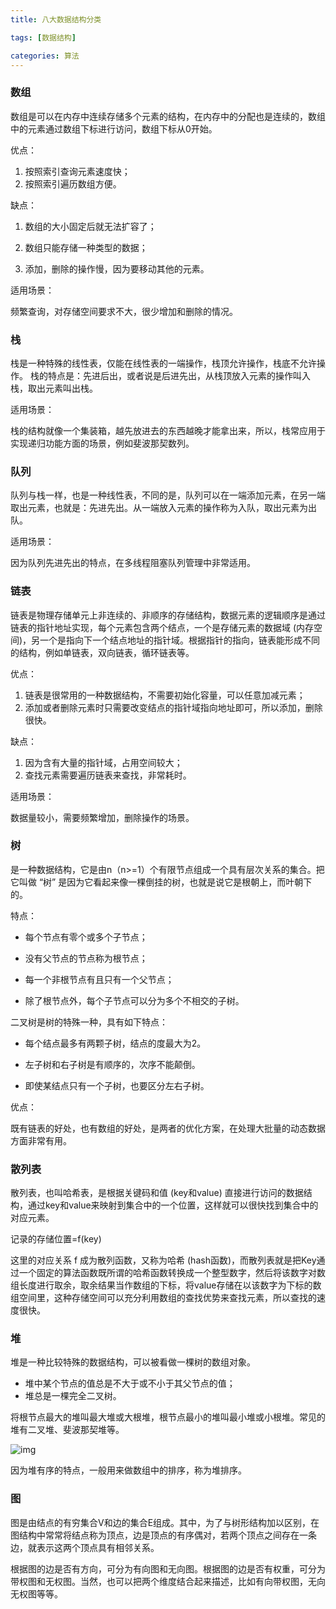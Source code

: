 ```yaml
---
title: 八大数据结构分类

tags: [数据结构]

categories: 算法
---
```


### 数组

数组是可以在内存中连续存储多个元素的结构，在内存中的分配也是连续的，数组中的元素通过数组下标进行访问，数组下标从0开始。

优点：

1. 按照索引查询元素速度快；
2. 按照索引遍历数组方便。

缺点：

1. 数组的大小固定后就无法扩容了；
2. 数组只能存储一种类型的数据；

1. 添加，删除的操作慢，因为要移动其他的元素。

适用场景：

频繁查询，对存储空间要求不大，很少增加和删除的情况。



### 栈

栈是一种特殊的线性表，仅能在线性表的一端操作，栈顶允许操作，栈底不允许操作。 栈的特点是：先进后出，或者说是后进先出，从栈顶放入元素的操作叫入栈，取出元素叫出栈。

适用场景：

栈的结构就像一个集装箱，越先放进去的东西越晚才能拿出来，所以，栈常应用于实现递归功能方面的场景，例如斐波那契数列。



### 队列

队列与栈一样，也是一种线性表，不同的是，队列可以在一端添加元素，在另一端取出元素，也就是：先进先出。从一端放入元素的操作称为入队，取出元素为出队。

适用场景：

因为队列先进先出的特点，在多线程阻塞队列管理中非常适用。



### 链表

链表是物理存储单元上非连续的、非顺序的存储结构，数据元素的逻辑顺序是通过链表的指针地址实现，每个元素包含两个结点，一个是存储元素的数据域 (内存空间)，另一个是指向下一个结点地址的指针域。根据指针的指向，链表能形成不同的结构，例如单链表，双向链表，循环链表等。

优点：

1. 链表是很常用的一种数据结构，不需要初始化容量，可以任意加减元素；
2. 添加或者删除元素时只需要改变结点的指针域指向地址即可，所以添加，删除很快。

缺点：

1. 因为含有大量的指针域，占用空间较大；
2. 查找元素需要遍历链表来查找，非常耗时。

适用场景：

数据量较小，需要频繁增加，删除操作的场景。



### 树

是一种数据结构，它是由n（n>=1）个有限节点组成一个具有层次关系的集合。把它叫做 “树” 是因为它看起来像一棵倒挂的树，也就是说它是根朝上，而叶朝下的。

特点：

- 每个节点有零个或多个子节点；
- 没有父节点的节点称为根节点；

- 每一个非根节点有且只有一个父节点；
- 除了根节点外，每个子节点可以分为多个不相交的子树。



二叉树是树的特殊一种，具有如下特点：

- 每个结点最多有两颗子树，结点的度最大为2。
- 左子树和右子树是有顺序的，次序不能颠倒。

- 即使某结点只有一个子树，也要区分左右子树。

优点：

既有链表的好处，也有数组的好处，是两者的优化方案，在处理大批量的动态数据方面非常有用。



### 散列表

散列表，也叫哈希表，是根据关键码和值 (key和value) 直接进行访问的数据结构，通过key和value来映射到集合中的一个位置，这样就可以很快找到集合中的对应元素。

记录的存储位置=f(key)

这里的对应关系 f 成为散列函数，又称为哈希 (hash函数)，而散列表就是把Key通过一个固定的算法函数既所谓的哈希函数转换成一个整型数字，然后将该数字对数组长度进行取余，取余结果当作数组的下标，将value存储在以该数字为下标的数组空间里，这种存储空间可以充分利用数组的查找优势来查找元素，所以查找的速度很快。



### 堆

堆是一种比较特殊的数据结构，可以被看做一棵树的数组对象。

- 堆中某个节点的值总是不大于或不小于其父节点的值；
- 堆总是一棵完全二叉树。

将根节点最大的堆叫最大堆或大根堆，根节点最小的堆叫最小堆或小根堆。常见的堆有二叉堆、斐波那契堆等。

![img](https://raw.githubusercontent.com/whpuEdison/blog/master/static/images/%E5%A0%86.png)

因为堆有序的特点，一般用来做数组中的排序，称为堆排序。



### 图

图是由结点的有穷集合V和边的集合E组成。其中，为了与树形结构加以区别，在图结构中常常将结点称为顶点，边是顶点的有序偶对，若两个顶点之间存在一条边，就表示这两个顶点具有相邻关系。

根据图的边是否有方向，可分为有向图和无向图。根据图的边是否有权重，可分为带权图和无权图。当然，也可以把两个维度结合起来描述，比如有向带权图，无向无权图等等。

